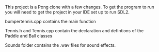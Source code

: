 This project is a Pong clone with a few changes. To get the program to run you will need to get the project in your IDE set up to run SDL2.

bumpertennis.cpp contains the main function

Tennis.h and Tennis.cpp contain the declaration and defintions of the Paddle and Ball classes

Sounds folder contains the .wav files for sound effects.
